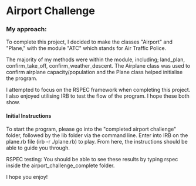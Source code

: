 Airport Challenge
=================

### My approach: ###

To complete this project, I decided to make the classes "Airport" and "Plane," with the module "ATC" which stands for Air Traffic Police.

The majority of my methods were within the module, including; land_plan, confirm_take_off, confirm_weather_descent. The Airplane class was used to confirm airplane capacity/population and the Plane class helped initialise the program.

I attempted to focus on the RSPEC framework when completing this project. I also enjoyed utilising IRB to test the flow of the program. I hope these both show.

#### Initial Instructions ####


To start the program, please go into the "completed airport challenge" folder, followed by the lib folder via the command line. Enter into IRB on the plane.rb file (irb -r ./plane.rb) to play. From here, the instructions should be able to guide you through.

RSPEC testing: You should be able to see these results by typing rspec inside the airport_challenge_complete folder.

I hope you enjoy!
